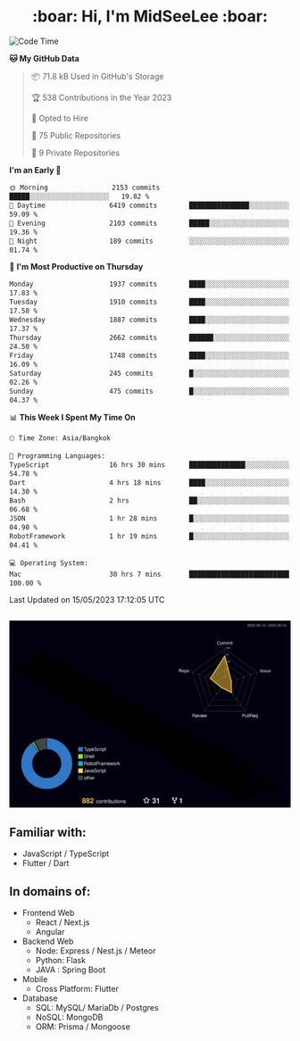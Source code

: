 <h1 align="center"> :boar: Hi, I'm MidSeeLee :boar:</h1>
 
<!--START_SECTION:waka-->
![Code Time](http://img.shields.io/badge/Code%20Time-595%20hrs%206%20mins-blue)

**🐱 My GitHub Data** 

> 📦 71.8 kB Used in GitHub's Storage 
 > 
> 🏆 538 Contributions in the Year 2023
 > 
> 💼 Opted to Hire
 > 
> 📜 75 Public Repositories 
 > 
> 🔑 9 Private Repositories 
 > 
**I'm an Early 🐤** 

```text
🌞 Morning                2153 commits        █████░░░░░░░░░░░░░░░░░░░░   19.82 % 
🌆 Daytime                6419 commits        ███████████████░░░░░░░░░░   59.09 % 
🌃 Evening                2103 commits        █████░░░░░░░░░░░░░░░░░░░░   19.36 % 
🌙 Night                  189 commits         ░░░░░░░░░░░░░░░░░░░░░░░░░   01.74 % 
```
📅 **I'm Most Productive on Thursday** 

```text
Monday                   1937 commits        ████░░░░░░░░░░░░░░░░░░░░░   17.83 % 
Tuesday                  1910 commits        ████░░░░░░░░░░░░░░░░░░░░░   17.58 % 
Wednesday                1887 commits        ████░░░░░░░░░░░░░░░░░░░░░   17.37 % 
Thursday                 2662 commits        ██████░░░░░░░░░░░░░░░░░░░   24.50 % 
Friday                   1748 commits        ████░░░░░░░░░░░░░░░░░░░░░   16.09 % 
Saturday                 245 commits         █░░░░░░░░░░░░░░░░░░░░░░░░   02.26 % 
Sunday                   475 commits         █░░░░░░░░░░░░░░░░░░░░░░░░   04.37 % 
```


📊 **This Week I Spent My Time On** 

```text
🕑︎ Time Zone: Asia/Bangkok

💬 Programming Languages: 
TypeScript               16 hrs 30 mins      ██████████████░░░░░░░░░░░   54.78 % 
Dart                     4 hrs 18 mins       ████░░░░░░░░░░░░░░░░░░░░░   14.30 % 
Bash                     2 hrs               ██░░░░░░░░░░░░░░░░░░░░░░░   06.68 % 
JSON                     1 hr 28 mins        █░░░░░░░░░░░░░░░░░░░░░░░░   04.90 % 
RobotFramework           1 hr 19 mins        █░░░░░░░░░░░░░░░░░░░░░░░░   04.41 % 

💻 Operating System: 
Mac                      30 hrs 7 mins       █████████████████████████   100.00 % 
```


 Last Updated on 15/05/2023 17:12:05 UTC
<!--END_SECTION:waka-->

##

![](./profile-3d-contrib/profile-night-rainbow.svg)

## Familiar with:
- JavaScript / TypeScript
- Flutter / Dart

## In domains of:
- Frontend Web
  - React / Next.js
  - Angular
- Backend Web
  - Node: Express / Nest.js / Meteor
  - Python: Flask
  - JAVA : Spring Boot
- Mobile
  - Cross Platform: Flutter
- Database
  - SQL: MySQL/ MariaDb / Postgres
  - NoSQL: MongoDB
  - ORM: Prisma / Mongoose
